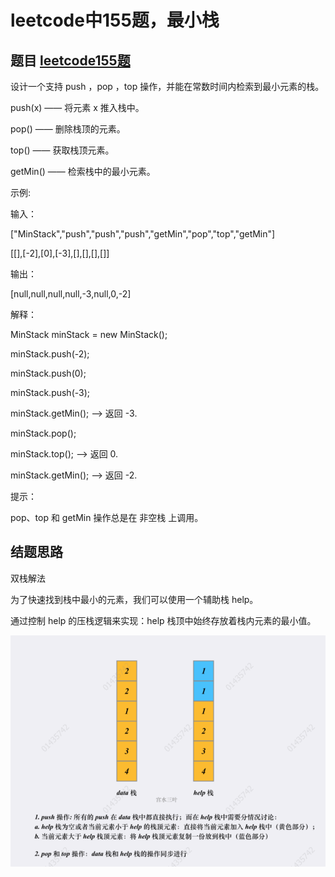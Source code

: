 # leetcode中155题，最小栈

## 题目 [leetcode155题](https://leetcode-cn.com/problems/min-stack/)

设计一个支持 push ，pop ，top 操作，并能在常数时间内检索到最小元素的栈。

push(x) —— 将元素 x 推入栈中。

pop() —— 删除栈顶的元素。

top() —— 获取栈顶元素。

getMin() —— 检索栈中的最小元素。


示例:

输入：

["MinStack","push","push","push","getMin","pop","top","getMin"]

[[],[-2],[0],[-3],[],[],[],[]]

输出：

[null,null,null,null,-3,null,0,-2]

解释：

MinStack minStack = new MinStack();

minStack.push(-2);

minStack.push(0);

minStack.push(-3);

minStack.getMin();   --> 返回 -3.

minStack.pop();

minStack.top();      --> 返回 0.

minStack.getMin();   --> 返回 -2.


提示：

pop、top 和 getMin 操作总是在 非空栈 上调用。


## 结题思路

双栈解法

为了快速找到栈中最小的元素，我们可以使用一个辅助栈 help。

通过控制 help 的压栈逻辑来实现：help 栈顶中始终存放着栈内元素的最小值。



![img.png](/src/test/java/leetcode155/img.png)


   
